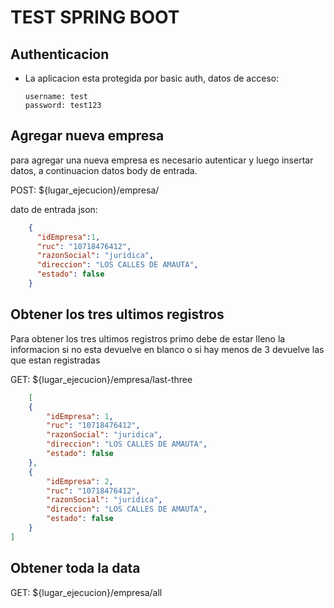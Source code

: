 # TEST SPRING BOOT

## Authenticacion

- La aplicacion esta protegida por basic auth, datos de acceso:
    ```
    username: test
    password: test123
  ``` 

## Agregar nueva empresa

para agregar una nueva empresa es necesario autenticar y luego insertar datos, 
a continuacion datos body de entrada.

POST: ${lugar_ejecucion}/empresa/

dato de entrada json:
``` json
    {
      "idEmpresa":1,
      "ruc": "10718476412",
      "razonSocial": "juridica",
      "direccion": "LOS CALLES DE AMAUTA",
      "estado": false
    }
  ``` 

## Obtener los tres ultimos registros

Para obtener los tres ultimos registros primo debe de estar lleno la informacion
si no esta devuelve en blanco o si hay menos de 3 devuelve las que estan registradas

GET: ${lugar_ejecucion}/empresa/last-three 

``` json
    [
    {
        "idEmpresa": 1,
        "ruc": "10718476412",
        "razonSocial": "juridica",
        "direccion": "LOS CALLES DE AMAUTA",
        "estado": false
    },
    {
        "idEmpresa": 2,
        "ruc": "10718476412",
        "razonSocial": "juridica",
        "direccion": "LOS CALLES DE AMAUTA",
        "estado": false
    }
]
  ``` 

## Obtener toda la data

GET: ${lugar_ejecucion}/empresa/all